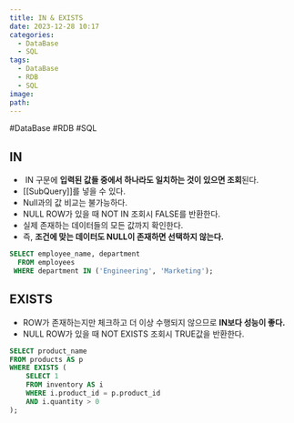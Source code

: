 ```yaml
---
title: IN & EXISTS
date: 2023-12-28 10:17
categories:
  - DataBase
  - SQL
tags:
  - DataBase
  - RDB
  - SQL
image: 
path:
---
```

#DataBase #RDB #SQL 

## IN
+  IN 구문에 **입력된 값들 중에서 하나라도 일치하는 것이 있으면 조회**된다.
+ [[SubQuery]]를 넣을 수 있다.
+ Null과의 값 비교는 불가능하다. 
+ NULL ROW가 있을 때 NOT IN 조회시 FALSE를 반환한다.
+ 실제 존재하는 데이터들의 모든 값까지 확인한다.
+ 즉, **조건에 맞는 데이터도 NULL이 존재하면 선택하지 않는다.**

```sql
SELECT employee_name, department 
  FROM employees
 WHERE department IN ('Engineering', 'Marketing');

```

## EXISTS
+ ROW가 존재하는지만 체크하고 더 이상 수행되지 않으므로 **IN보다 성능이 좋다.**
+  NULL ROW가 있을 때 NOT EXISTS 조회시 TRUE값을 반환한다.

```sql
SELECT product_name
FROM products AS p
WHERE EXISTS (
    SELECT 1
    FROM inventory AS i
    WHERE i.product_id = p.product_id
    AND i.quantity > 0
);

```